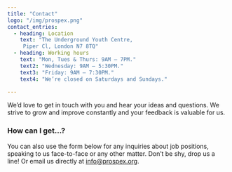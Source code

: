 ```yaml
---
title: "Contact"
logo: "/img/prospex.png"
contact_entries:
  - heading: Location
    text: "The Underground Youth Centre,
     Piper Cl, London N7 8TQ"
  - heading: Working hours
    text: "Mon, Tues & Thurs: 9AM – 7PM."
    text2: "Wednesday: 9AM – 5:30PM."
    text3: "Friday: 9AM – 7:30PM."
    text4: "We’re closed on Saturdays and Sundays."

---
```


We’d love to get in touch with you and hear your ideas and
questions. We strive to grow and improve constantly and your feedback
is valuable for us.

<h3 class="f4 b lh-title mb2">How can I get…?</h3>

You can also use the form below for any inquiries about job positions,
speaking to us face-to-face or any other matter.
Don’t be shy, drop us a line!
Or email us directly at info@prospex.org.
